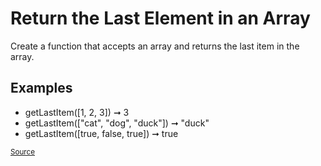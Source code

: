 <h1>Return the Last Element in an Array</h1>

<p>Create a function that accepts an array and returns the last item in the array.</p>

<h2>Examples</h2>
<ul>
	<li>getLastItem([1, 2, 3]) ➞ 3</li>
	<li>getLastItem(["cat", "dog", "duck"]) ➞ "duck"</li>
	<li>getLastItem([true, false, true]) ➞ true</li>
</ul>

<small><a href="https://edabit.com/challenge/7JBTN4TbaxJQMdX9W">Source</a></small>